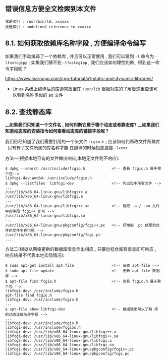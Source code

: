 

## 错误信息方便全文检索到本文件
```
我是索引 : /usr/bin/ld: xxxxxx
我是索引 : undefined reference to xxxxxx
```



## 8.1. 如何获取依赖库名称字段 , 方便编译命令编写 
如果我们手动编译了一个依赖库 , 并且可以正常使用 , 我们可以猜到 `-l` 命令为 `-lfastcgipp` ; 如果我们猜不到 `-lfastcgipp` , 我们应该如何理性判断 , 得到这一命令字段呢 ?

https://www.learncpp.com/cpp-tutorial/a1-static-and-dynamic-libraries/
- Linux 系统上编译后的库通常放置在 `/usr/lib` 根据对库的了解着这里应该可以看到名称类似的 so 文件

## 8.2. 查找静态库
**__如果我们只知道一个文件名 , 如何判断它属于哪个动态或者静态库?**
**__如果我们知道动态库的安装指令如何查看动态库的链接字段呢 ?**


我们已经知道了我们需要引用的一个头文件 `fcgio.h` ; 应该如何判断改文件所属库 . 
只有有了文件所属的库名称才能 在编译的时候指定连接  `-lxxxx`

方法一(根据本地已有的文件做出响应,本地无文件则不响应):
```
$ dpkg --search /usr/include/fcgio.h            <!-- 查看 fcgio.h 属于那个包-->
libfcgi-dev:amd64: /usr/include/fcgio.h
$ dpkg --listfiles  libfcgi-dev                 <!-- 列出包中所有文件 -->
...
/usr/lib/x86_64-linux-gnu/libfcgi++.a
/usr/lib/x86_64-linux-gnu/libfcgi.a
...
/usr/lib/x86_64-linux-gnu/libfcgi++.so          <!-- 截取 .a / .so 文件中的字段 fcgi++ 即可 -->
/usr/lib/x86_64-linux-gnu/libfcgi.so
...
/usr/lib/x86_64-linux-gnu/pkgconfig/fcgi++.pc   <!-- 好像取 .pc 结尾的文件的文件名也行哈 -->
/usr/lib/x86_64-linux-gnu/pkgconfig/fcgi.pc
...
``` 

方法二(根据从网络更新的数据库信息作出相应 , 只要远程仓库有信息即可响应 , 响应结果不代表本地实际情况): 
```
$ sudo apt-get install apt-file                 <!-- 安装 apt-file -->
$ sudo apt-file update                          <!-- 更新 apt-file 数据库 -->
$ apt-file find fcgio.h                         <!-- 查看 fcgio.h 属于那个包 -->
libfcgi-dev: /usr/include/fcgio.h 
apt-file find fcgio.h
libfcgi-dev: /usr/include/fcgio.h
...
$ apt-file show libfcgi-dev                     <!-- 根据输出可以了解 库的动态连接名称字段 -->
...
libfcgi-dev: /usr/include/fcgio.h                        
libfcgi-dev: /usr/include/fcgios.h
libfcgi-dev: /usr/lib/x86_64-linux-gnu/libfcgi++.a
libfcgi-dev: /usr/lib/x86_64-linux-gnu/libfcgi++.so 
libfcgi-dev: /usr/lib/x86_64-linux-gnu/libfcgi.a
libfcgi-dev: /usr/lib/x86_64-linux-gnu/libfcgi.so
libfcgi-dev: /usr/lib/x86_64-linux-gnu/pkgconfig/fcgi++.pc
libfcgi-dev: /usr/lib/x86_64-linux-gnu/pkgconfig/fcgi.pc 
```
